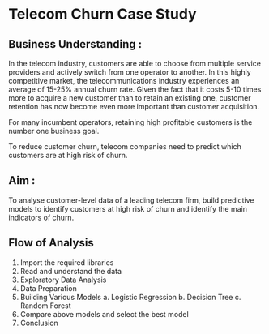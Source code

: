 # Telecom Churn Case Study

## Business Understanding :
In the telecom industry, customers are able to choose from multiple service providers and actively switch from one operator to another. In this highly competitive market, the telecommunications industry experiences an average of 15-25% annual churn rate. Given the fact that it costs 5-10 times more to acquire a new customer than to retain an existing one, customer retention has now become even more important than customer acquisition.

For many incumbent operators, retaining high profitable customers is the number one business goal.

To reduce customer churn, telecom companies need to predict which customers are at high risk of churn.

## Aim :
To analyse customer-level data of a leading telecom firm, build predictive models to identify customers at high risk of churn and identify the main indicators of churn.

 

## Flow of Analysis
1. Import the required libraries
2. Read and understand the data
3. Exploratory Data Analysis
4. Data Preparation
5. Building Various Models 
    a. Logistic Regression
    b. Decision Tree
    c. Random Forest
6. Compare above models and select the best model
7. Conclusion
